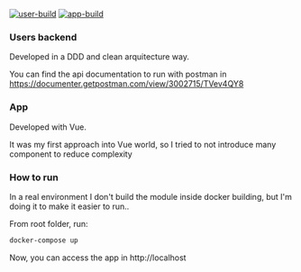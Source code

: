 [![user-build](https://github.com/cinfantesa/vm-user-api/workflows/user/badge.svg)](https://github.com/cinfantesa/vm-user-api/actions)
[![app-build](https://github.com/cinfantesa/vm-user-api/workflows/app/badge.svg)](https://github.com/cinfantesa/vm-user-api/actions)


### Users backend
Developed in a DDD and clean arquitecture way.

You can find the api documentation to run with postman in https://documenter.getpostman.com/view/3002715/TVev4QY8

### App 
Developed with Vue.

It was my first approach into Vue world, so I tried to not introduce many component to reduce complexity

### How to run
In a real environment I don't build the module inside docker building, but I'm doing it to make it easier to run..

From root folder, run:
```bash
docker-compose up
```

Now, you can access the app in http://localhost